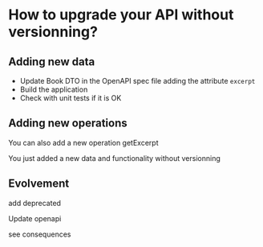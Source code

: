 # How to upgrade your API without versionning?

## Adding new data

* Update Book DTO in the OpenAPI spec file adding the attribute ``excerpt``
* Build the application
* Check with unit tests if it is OK

## Adding new operations

You can also add a new operation getExcerpt


You just added a new data and functionality without versionning


## Evolvement 

add deprecated

Update openapi

see consequences